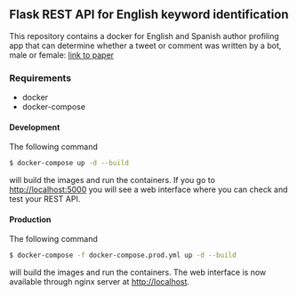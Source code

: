 ## Flask REST API for English keyword identification


This repository contains a docker for English and Spanish author profiling app that can determine whether a tweet or comment
was written by a bot, male or female: [link to paper](http://ceur-ws.org/Vol-2380/paper_204.pdf)

### Requirements
-  docker
-  docker-compose


#### Development

The following command

```sh
$ docker-compose up -d --build
```

will build the images and run the containers. If you go to [http://localhost:5000](http://localhost:5000) you will see a web interface where you can check and test your REST API.

#### Production

The following command

```sh
$ docker-compose -f docker-compose.prod.yml up -d --build
```

will build the images and run the containers. The web interface is now available through nginx server at [http://localhost](http://localhost).


